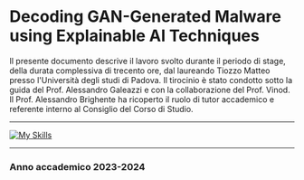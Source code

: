 # Decoding GAN-Generated Malware using Explainable AI Techniques

Il presente documento descrive il lavoro svolto durante il periodo di stage, della durata complessiva di trecento ore, dal laureando Tiozzo Matteo presso l'Università degli studi di Padova.
Il tirocinio è stato condotto sotto la guida del Prof. Alessandro Galeazzi e con la collaborazione del Prof. Vinod. <br>
Il Prof. Alessandro Brighente ha ricoperto il ruolo di tutor accademico e referente interno al Consiglio del Corso di Studio.

<!-- ## Motivazione


## Tecnologie adottate durante lo svolgimento
<hr>

![My Skills](https://img.shields.io/badge/Keras-FF0000?style=for-the-badge&logo=keras&logoColor=white)
![My Skills](https://img.shields.io/badge/TensorFlow-FF6F0?style=for-the-badge&logo=tensorflow&logoColor=white)
![My Skills](https://img.shields.io/badge/Python-FFD43B?style=for-the-badge&logo=python&logoColor=blue)
![My Skills](https://img.shields.io/badge/LaTeX-47A141?style=for-the-badge&logo=LaTeX&logoColor=white) -->

<hr>

[![My Skills](https://skillicons.dev/icons?i=apple,py,github,vscode,latex,md&perline=18)](https://skillicons.dev)

<hr>

### Anno accademico 2023-2024